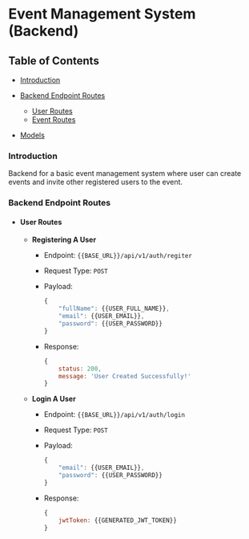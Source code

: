# Event Management System (Backend)

## Table of Contents

- [Introduction](#introduction)
- [Backend Endpoint Routes](#backend-endpoint-routes)
  
  - [User Routes](#user-routes)
  - [Event Routes](#event-routes)

- [Models](#models)

### Introduction

Backend for a basic event management system where user can create events and invite other registered users to the event.

### Backend Endpoint Routes

- #### User Routes

  - **Registering A User**

    - Endpoint: ```{{BASE_URL}}/api/v1/auth/regiter```
    - Request Type: ```POST```
    - Payload:

        ```js
        {
            "fullName": {{USER_FULL_NAME}},
            "email": {{USER_EMAIL}},
            "password": {{USER_PASSWORD}} 
        }
        ```

    - Response:

        ```js
        {
            status: 200,
            message: 'User Created Successfully!'
        }
        ```

  - **Login A User**

    - Endpoint: ```{{BASE_URL}}/api/v1/auth/login```
    - Request Type: ```POST```
    - Payload:

        ```js
        {
            "email": {{USER_EMAIL}},
            "password": {{USER_PASSWORD}}
        }
        ```

    - Response:

        ```js
        {
            jwtToken: {{GENERATED_JWT_TOKEN}}
        }
        ```
